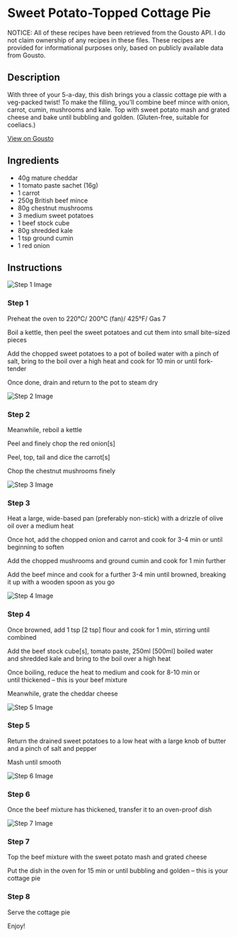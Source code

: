 # Sweet Potato-Topped Cottage Pie

NOTICE: All of these recipes have been retrieved from the Gousto API. I do not claim ownership of any recipes in these files. These recipes are provided for informational purposes only, based on publicly available data from Gousto.

## Description

With three of your 5-a-day, this dish brings you a classic cottage pie with a veg-packed twist! To make the filling, you'll combine beef mince with onion, carrot, cumin, mushrooms and kale. Top with sweet potato mash and grated cheese and bake until bubbling and golden. (Gluten-free, suitable for coeliacs.)

[View on Gousto](https://www.gousto.co.uk/recipes/cookbook/sweet-potato-topped-cottage-pie)

## Ingredients

- 40g mature cheddar 
- 1 tomato paste sachet (16g)
- 1 carrot
- 250g British beef mince
- 80g chestnut mushrooms
- 3 medium sweet potatoes
- 1 beef stock cube
- 80g shredded kale
- 1 tsp ground cumin
- 1 red onion

## Instructions

![Step 1 Image](https://production-media.gousto.co.uk/cms/recipe-step-image/1451.-step-1-x200.jpg)

### Step 1

Preheat the oven to 220°C/ 200°C (fan)/ 425°F/ Gas 7


Boil a <span class="text-highlight">kettle, then</span> peel the sweet potatoes and cut them <span class="text-highlight">into</span> small bite-sized pieces


Add the chopped sweet potatoes to a pot of boiled water with a pinch of salt, bring to the boil over a high heat and cook for 10 min or until fork-tender


Once done, drain and return to the pot to steam dry

![Step 2 Image](https://production-media.gousto.co.uk/cms/recipe-step-image/1451.-step-2.-2-x200.png)

### Step 2

Meanwhile, reboil a kettle


Peel and finely chop the red onion<span class="text-danger">[s]</span>


Peel, top, tail and dice the carrot<span class="text-danger">[s]</span> 


Chop the<span class="text-highlight"> chestnut </span>mushrooms finely

![Step 3 Image](https://production-media.gousto.co.uk/cms/recipe-step-image/1451.-step-3-x200.jpg)

### Step 3

Heat a large, wide-based pan (preferably non-stick) with a drizzle of olive oil over a medium heat


Once hot, add the chopped onion and carrot and cook for 3-4 min or until beginning to soften


Add the chopped mushrooms and ground cumin and cook for 1 min further


Add the beef mince and cook for a further 3-4 min until browned, breaking it up with a wooden spoon as you go

![Step 4 Image](https://production-media.gousto.co.uk/cms/recipe-step-image/1451.-step-4-x200.jpg)

### Step 4

Once browned, add 1 tsp <span class="text-danger">[2 tsp] </span>flour and cook for 1 min, stirring until combined


Add the beef stock cube<span class="text-danger text-highlight">[s]</span>, tomato paste, 250ml <span class="text-danger">[500ml]</span> boiled water and shredded kale and bring to the boil over a high heat


Once boiling, reduce the heat to medium and cook for 8-10 min or until thickened – this is your beef mixture


Meanwhile, grate the cheddar cheese

![Step 5 Image](https://production-media.gousto.co.uk/cms/recipe-step-image/1451.-step-5-x200.jpg)

### Step 5

Return the drained sweet potatoes to a low heat with a large knob of butter and a pinch of salt and pepper


Mash until smooth

![Step 6 Image](https://production-media.gousto.co.uk/cms/recipe-step-image/1451.-step-6-x200.jpg)

### Step 6

Once the beef mixture has thickened, transfer it to an oven-proof dish

![Step 7 Image](https://production-media.gousto.co.uk/cms/recipe-step-image/1451.-step-7.new-x200.jpg)

### Step 7

Top the beef mixture with the sweet potato mash and grated cheese


Put the dish in the oven for 15 min or until bubbling and golden – this is your cottage pie

### Step 8

Serve the cottage pie 


Enjoy!

